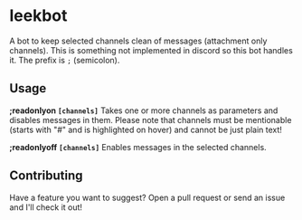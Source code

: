 # leekbot

A bot to keep selected channels clean of messages (attachment only channels). This is something not implemented in discord so this bot handles it. The prefix is `;` (semicolon).

## Usage

**;readonlyon `[channels]`**
Takes one or more channels as parameters and disables messages in them. Please note that channels must be mentionable (starts with "#" and is highlighted on hover) and cannot be just plain text!

**;readonlyoff `[channels]`**
Enables messages in the selected channels.

## Contributing
Have a feature you want to suggest? Open a pull request or send an issue and I'll check it out!
